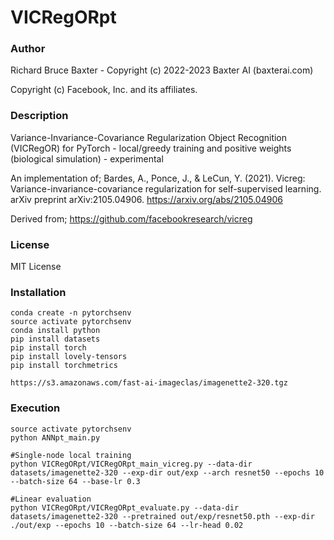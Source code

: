 # VICRegORpt

### Author

Richard Bruce Baxter - Copyright (c) 2022-2023 Baxter AI (baxterai.com)

Copyright (c) Facebook, Inc. and its affiliates.

### Description

Variance-Invariance-Covariance Regularization Object Recognition (VICRegOR) for PyTorch - local/greedy training and positive weights (biological simulation) - experimental

An implementation of;
Bardes, A., Ponce, J., & LeCun, Y. (2021). Vicreg: Variance-invariance-covariance regularization for self-supervised learning. arXiv preprint arXiv:2105.04906.
https://arxiv.org/abs/2105.04906

Derived from;
https://github.com/facebookresearch/vicreg

### License

MIT License

### Installation
```
conda create -n pytorchsenv
source activate pytorchsenv
conda install python
pip install datasets
pip install torch
pip install lovely-tensors
pip install torchmetrics

https://s3.amazonaws.com/fast-ai-imageclas/imagenette2-320.tgz
```

### Execution
```
source activate pytorchsenv
python ANNpt_main.py

#Single-node local training
python VICRegORpt/VICRegORpt_main_vicreg.py --data-dir datasets/imagenette2-320 --exp-dir out/exp --arch resnet50 --epochs 10 --batch-size 64 --base-lr 0.3

#Linear evaluation
python VICRegORpt/VICRegORpt_evaluate.py --data-dir datasets/imagenette2-320 --pretrained out/exp/resnet50.pth --exp-dir ./out/exp --epochs 10 --batch-size 64 --lr-head 0.02
```

